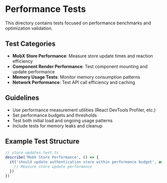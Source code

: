 # Performance Tests

This directory contains tests focused on performance benchmarks and optimization validation.

## Test Categories

- **MobX Store Performance**: Measure store update times and reaction efficiency
- **Component Render Performance**: Test component mounting and update performance
- **Memory Usage Tests**: Monitor memory consumption patterns
- **Network Performance**: Test API call efficiency and caching

## Guidelines

- Use performance measurement utilities (React DevTools Profiler, etc.)
- Set performance budgets and thresholds
- Test both initial load and ongoing usage patterns
- Include tests for memory leaks and cleanup

## Example Test Structure

```typescript
// store-updates.test.ts
describe('MobX Store Performance', () => {
  it('should update authentication store within performance budget', async () => {
    // Measure store update performance
  })
})
```